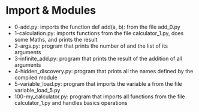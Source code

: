 # Import & Modules
* 0-add.py: imports the function def add(a, b): from the file add_0.py
* 1-calculation.py:  imports functions from the file calculator_1.py, does some Maths, and prints the result
* 2-args.py: program that prints the number of and the list of its arguments
* 3-infinite_add.py: program that prints the result of the addition of all arguments
* 4-hidden_discovery.py: program that prints all the names defined by the compiled module 
* 5-variable_load.py: program that imports the variable a from the file variable_load_5.py
* 100-my_calculator.py: program that imports all functions from the file calculator_1.py and handles basics operations
